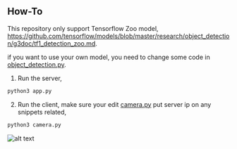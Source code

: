 ## How-To

This repository only support Tensorflow Zoo model, https://github.com/tensorflow/models/blob/master/research/object_detection/g3doc/tf1_detection_zoo.md.

if you want to use your own model, you need to change some code in [object_detection.py](object_detection.py).

1. Run the server,
```bash
python3 app.py
```

2. Run the client, make sure your edit [camera.py](camera.py) put server ip on any snippets related,

```bash
python3 camera.py
```

![alt text](screenshot.png)
